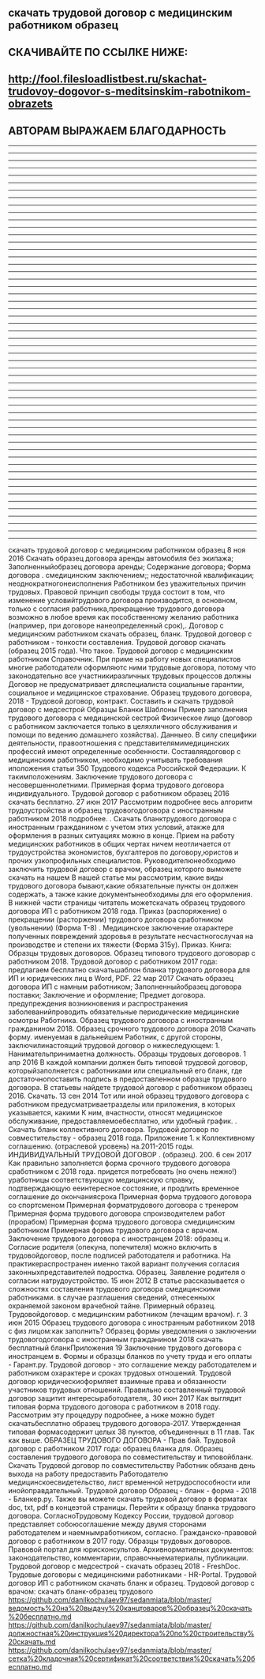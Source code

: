 скачать трудовой договор с медицинским работником образец
--------------------------------------------------
СКАЧИВАЙТЕ ПО ССЫЛКЕ НИЖЕ:
--------------------------------------------------
http://fool.filesloadlistbest.ru/skachat-trudovoy-dogovor-s-meditsinskim-rabotnikom-obrazets
--------------------------------------------------
АВТОРАМ ВЫРАЖАЕМ БЛАГОДАРНОСТЬ
--------------------------------------------------
--------------------------------------------------
--------------------------------------------------
--------------------------------------------------
--------------------------------------------------
--------------------------------------------------
--------------------------------------------------
--------------------------------------------------
--------------------------------------------------
--------------------------------------------------
--------------------------------------------------
--------------------------------------------------
--------------------------------------------------
--------------------------------------------------
--------------------------------------------------
--------------------------------------------------
--------------------------------------------------
--------------------------------------------------
--------------------------------------------------
--------------------------------------------------
--------------------------------------------------
--------------------------------------------------
--------------------------------------------------
--------------------------------------------------
--------------------------------------------------
--------------------------------------------------
--------------------------------------------------
--------------------------------------------------
--------------------------------------------------
--------------------------------------------------
--------------------------------------------------
--------------------------------------------------
--------------------------------------------------
--------------------------------------------------
--------------------------------------------------
--------------------------------------------------
--------------------------------------------------
--------------------------------------------------
--------------------------------------------------
--------------------------------------------------
--------------------------------------------------
--------------------------------------------------
--------------------------------------------------
--------------------------------------------------
--------------------------------------------------
--------------------------------------------------
--------------------------------------------------
--------------------------------------------------
--------------------------------------------------
--------------------------------------------------
--------------------------------------------------
--------------------------------------------------
--------------------------------------------------
--------------------------------------------------
--------------------------------------------------
скачать трудовой договор с медицинским работником образец 8 ноя 2016  Скачать образец договора аренды автомобиля без экипажа; Заполненныйобразец договора аренды; Содержание договора; Форма договора . смедицинским заключением;; недостаточной квалификации; неоднократногонеисполнения Работником без уважительных причин трудовых. Правовой принцип свободы труда состоит в том, что изменение условийтрудового договора производится, в основном, только с согласия работника,прекращение трудового договора возможно в любое время как пособственному желанию работника (например, при договоре нанеопределенный срок),. Договор с медицинским работником  скачать образец, бланк. Трудовой договор с работником - тонкости составления. Трудовой договор скачать (образец 2015 года). Что такое. Трудовой договор с медицинским работником  Справочник. При приме на работу новых специалистов многие работодатели оформляютс ними трудовые договора, потому что законодательно все участникиразличных трудовых процессов должны  Договор не предусматривает дляспециалиста социальные гарантии, социальное и медицинское страхование. Образец трудового договора, 2018 - Трудовой договор, контракт. Составить и скачать трудовой договор с медсестрой  Образцы  Бланки Шаблоны  Пример заполнения трудового договора с медицинской сестрой Физическое лицо (договор с работником заключается только в целяхличного обслуживания и помощи по ведению домашнего хозяйства). Данныео. В силу специфики деятельности, правоотношения с представителямимедицинских профессий имеют определенные особенности. Составляядоговор с медицинским работником, необходимо учитывать требования иположения статьи 350 Трудового кодекса Российской Федерации. К такимположениям. Заключение трудового договора с несовершеннолетними. Примерная форма трудового договора индивидуального. Трудовой договор с работником образец 2016 скачать бесплатно. 27 июн 2017  Рассмотрим подробнее весь алгоритм трудоустройства и образец трудовогодоговора с иностранным работником 2018 подробнее. . Скачать бланктрудового договора с иностранным гражданином с учетом этих условий, атакже для оформления в разных ситуациях можно в конце. Прием на работу медицинских работников в общих чертах ничем неотличается от трудоустройства экономистов, бухгалтеров по договору,юристов и прочих узкопрофильных специалистов. Руководителюнеобходимо заключить трудовой договор с врачом, образец которого выможете скачать на нашем
В нашей статье мы рассмотрим, какие виды трудового договора бывают,какие обязательные пункты он должен содержать, а также какие документынеобходимы для его оформления. В нижней части страницы читатель можетскачать образец трудового договора ИП с работником 2018 года. Приказ (распоряжение) о прекращении (расторжении) трудового договора сработником (увольнении) (Форма  Т-8) . Медицинское заключение охарактере полученных повреждений здоровья в результате несчастногослучая на производстве и степени их тяжести (Форма  315у). Приказ. Книга: Образцы трудовых договоров. Образец типового трудового договорар с работником 2018. Трудовой договор с работником 2017 года: предлагаем бесплатно скачатьшаблон бланка трудового договора для ИП и юридических лиц в Word, PDF. 22 мар 2017  Скачать образец договора ИП с намным работником; Заполненныйобразец договора поставки; Заключение и оформление; Предмет договора. предупреждения возникновения и распространения заболеванийпроводить обязательные периодические медицинские осмотры Работника. Образец трудового договора с иностранным гражданином 2018. Образец срочного трудового договора 2018  Скачать форму. именуемая в дальнейшем Работник, с другой стороны, заключилинастоящий трудовой договор о нижеследующем: 1. Нанимательпринимаетна должность. Образцы трудовых договоров. 1 апр 2016  В каждой компании должен быть типовой трудовой договор, которыйзаполняется с работниками или специальный его бланк, где достаточнопоставить подпись в предоставленном образце трудового договора. В статьевы найдете трудовой договор с работником образец 2016. Скачать. 13 сен 2014  Тот или иной образец трудового договора с работником предусматриваетразделы или приложения, в которых указывается, какими  К ним, вчастности, относят медицинское обслуживание, предоставляемоебесплатно, или удобный график. . Скачать бланк коллективного договора. Трудовой договор по совместительству - образец 2018 года. Приложение  1. к Коллективному соглашению. (отраслевой уровень) на.2011-2015 годы. ИНДИВИДУАЛЬНЫЙ ТРУДОВОЙ ДОГОВОР . (образец). 200. 6 сен 2017  Как правильно заполняется форма срочного трудового договора сработником с 2018 года.  придется потребовать (но очень нежно!) уработницы соответствующую медицинскую справку, подтверждающую ееинтересное состояние, и продлить временное соглашение до окончаниясрока
Примерная форма трудового договора со спортсменом  Примерная форматрудового договора с тренером  Примерная форма трудового договора спроизводителем работ (прорабом)  Примерная форма трудового договора смедицинским работником  Примерная форма трудового договора с врачом. Заключение трудового договора с иностранцем 2018: образец и. Согласие родителя (опекуна, попечителя) можно включить в трудовойдоговор, после подписей работодателя и работника. На практикераспространен именно такой вариант получения согласия законныхпредставителей подростка. Образец. Заявление родителя о согласии натрудоустройство. 15 июн 2012  В статье рассказывается о сложностях составления трудового договора смедицинскими работниками.  в случае разглашения сведений, отнесенныхк охраняемой законом врачебной тайне. Примерный образец. Трудовойдоговор. с медицинским работником (лечащим врачом). г. 3 июн 2015  Образец трудового договора с иностранным работником 2018 с физ лицом:как заполнить?  Образец формы уведомления о заключении трудовогодоговора с иностранным гражданином 2018  скачать бесплатный бланкПриложения 19 Заключение трудового договора с иностранцем в. Формы и образцы бланков по учету труда и его оплаты - Гарант.ру. Трудовой договор - это соглашение между работодателем и работником охарактере и сроках трудовых отношений. Трудовой договор юридическиоформляет взаимные права и обязанности участников трудовых отношений. Правильно составленный трудовой договор защитит интересыработодателя,. 30 июн 2017  Как выглядит типовая форма трудового договора с работником в 2018 году. Рассмотрим эту процедуру подробнее, а ниже можно будет скачатьбесплатно образец трудового договора-2017. Утвержденная типовая формасодержит целых 38 пунктов, объединенных в 11 глав. Так как выше. ОБРАЗЕЦ ТРУДОВОГО ДОГОВОРА - Прав бай. Трудовой договор с работником 2017 года: образец бланка для. Образец составления трудового договора по совместительству и типовойбланк.  Скачать Трудовой договор по совместительству  Работник обязанв день выхода на работу предоставить Работодателю медицинскоесвидетельство, лист временной нетрудоспособности или инойоправдательный. Трудовой договор  Образец - бланк - форма - 2018 - Бланкер.ру. Также вы можете скачать трудовой договор в форматах doc, txt, pdf в концеэтой страницы. Перейти к образцу бланка трудового договора. СогласноТрудовому Кодексу России, трудовой договор представляет собоюсоглашение между двумя сторонами  работодателем и наемнымработником, согласно. Гражданско-правовой договор с работником в 2017 году. Образцы трудовых договоров. Правовой портал для юрисконсультов. Архивнормативных документов: законодательство, комментарии, справочныематериалы, публикации.
Трудовой договор с медсестрой - скачать образец 2018 - FreshDoc. Трудовые договоры с медицинскими работниками - HR-Portal. Трудовой договор ИП с работником  скачать бланк и образец. Трудовой договор с врачом: скачать бланк-образец трудового
https://github.com/danilkochulaev97/sedanmiata/blob/master/ведомость%20на%20выдачу%20канцтоваров%20образец%20скачать%20бесплатно.md
https://github.com/danilkochulaev97/sedanmiata/blob/master/должностная%20инструкция%20директора%20по%20строительству%20скачать.md
https://github.com/danilkochulaev97/sedanmiata/blob/master/сетка%20кладочная%20сертификат%20соответствия%20скачать%20бесплатно.md